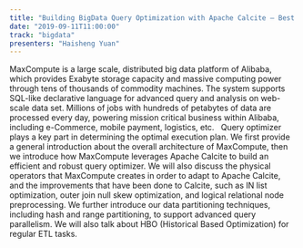 ```yaml
---
title: "Building BigData Query Optimization with Apache Calcite – Best Practices from Alibaba MaxCompute"
date: "2019-09-11T11:00:00"
track: "bigdata"
presenters: "Haisheng Yuan"
---
```


MaxCompute is a large scale, distributed big data platform of Alibaba, which provides Exabyte storage capacity and massive computing power through tens of thousands of commodity machines. The system supports SQL-like declarative language for advanced query and analysis on web-scale data set. Millions of jobs with hundreds of petabytes of data are processed every day, powering mission critical business within Alibaba, including e-Commerce, mobile payment, logistics, etc.   Query optimizer plays a key part in determining the optimal execution plan. We first provide a general introduction about the overall architecture of MaxCompute, then we introduce how MaxCompute leverages Apache Calcite to build an efficient and robust query optimizer. We will also discuss the physical operators that MaxCompute creates in order to adapt to Apache Calcite, and the improvements that have been done to Calcite, such as IN list optimization, outer join null skew optimization, and logical relational node preprocessing. We further introduce our data partitioning techniques, including hash and range partitioning, to support advanced query parallelism. We will also talk about HBO (Historical Based Optimization) for regular ETL tasks.